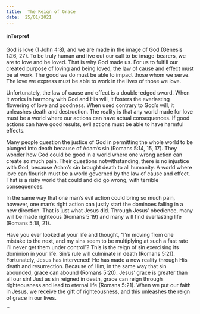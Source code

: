 ```yaml
---
title:  The Reign of Grace
date:  25/01/2021
---
```


#### inTerpret

God is love (1 John 4:8), and we are made in the image of God (Genesis 1:26, 27). To be truly human and live out our call to be image-bearers, we are to love and be loved. That is why God made us. For us to fulfill our created purpose of loving and being loved, the law of cause and effect must be at work. The good we do must be able to impact those whom we serve. The love we express must be able to work in the lives of those we love.

Unfortunately, the law of cause and effect is a double-edged sword. When it works in harmony with God and His will, it fosters the everlasting flowering of love and goodness. When used contrary to God’s will, it unleashes death and destruction. The reality is that any world made for love must be a world where our actions can have actual consequences. If good actions can have good results, evil actions must be able to have harmful effects.

Many people question the justice of God in permitting the whole world to be plunged into death because of Adam’s sin (Romans 5:14, 15, 17). They wonder how God could be good in a world where one wrong action can create so much pain. Their questions notwithstanding, there is no injustice with God, because Adam’s sin brought death to all humanity. A world where love can flourish must be a world governed by the law of cause and effect. That is a risky world that could and did go wrong, with terrible consequences.

In the same way that one man’s evil action could bring so much pain, however, one man’s right action can justly start the dominoes falling in a new direction. That is just what Jesus did. Through Jesus’ obedience, many will be made righteous (Romans 5:19) and many will find everlasting life (Romans 5:18, 21).

Have you ever looked at your life and thought, “I’m moving from one mistake to the next, and my sins seem to be multiplying at such a fast rate I’ll never get them under control”? This is the reign of sin exercising its dominion in your life. Sin’s rule will culminate in death (Romans 5:21). Fortunately, Jesus has intervened! He has made a new reality through His death and resurrection. Because of Him, in the same way that sin abounded, grace can abound (Romans 5:20). Jesus’ grace is greater than all our sin! Just as sin reigned in death, grace can reign through righteousness and lead to eternal life (Romans 5:21). When we put our faith in Jesus, we receive the gift of righteousness, and this unleashes the reign of grace in our lives.

``